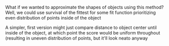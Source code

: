 What if we wanted to approximate the shapes of objects using this method?
Well, we could use survival of the fittest for some fit function prioritizing even distribution of points inside of the object

A simpler, first version might just compare distance to object center until inside of the object, at which point the score would be uniform throughout (resulting in uneven distribution of points, but it'll look neato anyway
